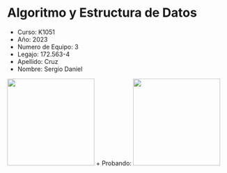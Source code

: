 # Algoritmo y Estructura de Datos
+ Curso: K1051
+ Año: 2023
+ Numero de Equipo: 3
+ Legajo: 172.563-4
+ Apellido: Cruz
+ Nombre: Sergio Daniel
<img src="https://github.com/SergioDanielCruz/AyED/assets/106726622/81c54e83-c1ea-408d-ac7b-a9fba3f5e9f8" width="200" height="200" />
+ Probando:
<img src="https://github.com/SergioDanielCruz/AyED/assets/106726622/a5cfcf55-8186-4952-919d-b2fa95986835" width="200" height="200" />
